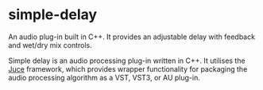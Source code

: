 # simple-delay
An audio plug-in built in C++. It provides an adjustable delay with feedback and wet/dry mix controls.

Simple delay is an audio processing plug-in written in C++. It utilises the <a href="http://www.juce.com">Juce</a> framework, which provides wrapper functionality for packaging the audio processing algorithm as a VST, VST3, or AU plug-in.
